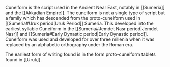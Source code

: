 Cuneiform is the script used in the Ancient Near East, notably in [[Sumeria]] and the [[Akkadian Empire]]. The cuneiform is not a single type of script but a family which has descended from the proto-cuneiform used in [[Sumeria#Uruk period|Uruk Period]] Sumeria. This developed into the earliest syllabic Cuneiform in the [[Sumeria#Jemdet Nasr period|Jemdet Nasr]] and [[Sumeria#Early Dynastic period|Early Dynastic period]]. Cuneiform was used and developed for over three millenia when it was replaced by an alphabetic orthography under the Roman era.

The earliest form of writing found is in the form proto-cuneiform tablets found in [[Uruk]].